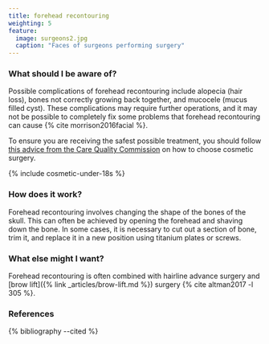 ```yaml
---
title: forehead recontouring
weighting: 5
feature:
  image: surgeons2.jpg
  caption: "Faces of surgeons performing surgery"
---
```


### What should I be aware of?

Possible complications of forehead recontouring include alopecia (hair loss), bones not correctly growing back together, and mucocele (mucus filled cyst). These complications may require further operations, and it may not be possible to completely fix some problems that forehead recontouring can cause {% cite morrison2016facial %}.

To ensure you are receiving the safest possible treatment, you should follow [this advice from the Care Quality Commission](http://www.cqc.org.uk/help-advice/help-choosing-care-services/choosing-cosmetic-surgery) on how to choose cosmetic surgery.

{% include cosmetic-under-18s %}

### How does it work?

Forehead recontouring involves changing the shape of the bones of the skull. This can often be achieved by opening the forehead and shaving down the bone. In some cases, it is necessary to cut out a section of bone, trim it, and replace it in a new position using titanium plates or screws.

### What else might I want?

Forehead recontouring is often combined with hairline advance surgery and [brow lift]({% link _articles/brow-lift.md %}) surgery {% cite altman2017 -l 305 %}.

### References

{% bibliography --cited %}
